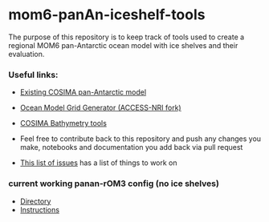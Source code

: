 # mom6-panAn-iceshelf-tools

The purpose of this repository is to keep track of tools used to create a regional MOM6 pan-Antarctic ocean model with ice shelves and their evaluation.

### Useful links:
- [Existing COSIMA pan-Antarctic model](https://github.com/COSIMA/mom6-panan)
- [Ocean Model Grid Generator (ACCESS-NRI fork)](https://github.com/ACCESS-NRI/ocean_model_grid_generator/tree/main)
- [COSIMA Bathymetry tools](https://github.com/COSIMA/bathymetry-tools)

- Feel free to contribute back to this repository and push any changes you make, notebooks and documentation you add back via pull request
- [This list of issues](https://github.com/claireyung/mom6-panAn-iceshelf-tools/issues) has a list of things to work on

### current working panan-rOM3 config (no ice shelves)

- [Directory](https://github.com/claireyung/access-om3-configs/tree/8km_jra_ryf_obc2-cascadelake-Charrassin-newparams-rerun-Wright-spinup-accessom2IC)
- [Instructions](https://github.com/claireyung/access-om3-configs/blob/8km_jra_ryf_obc2-cascadelake-Charrassin-newparams-rerun-Wright-spinup-accessom2IC/panantarctic_instructions.md)
